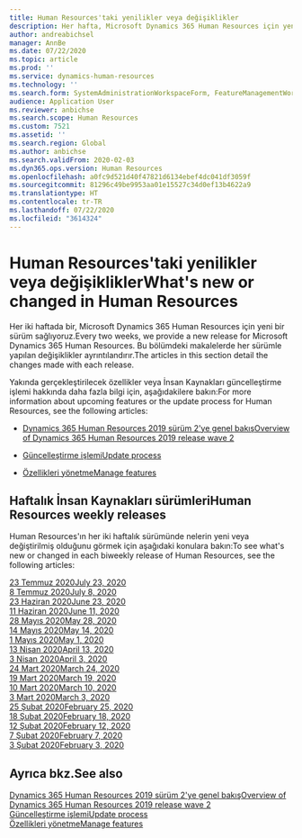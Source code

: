 ```yaml
---
title: Human Resources'taki yenilikler veya değişiklikler
description: Her hafta, Microsoft Dynamics 365 Human Resources için yeni bir sürüm sağlıyoruz. Burada listelenen makalelerde her hafta yapılan değişiklikler ayrıntılı şekilde açıklanır.
author: andreabichsel
manager: AnnBe
ms.date: 07/22/2020
ms.topic: article
ms.prod: ''
ms.service: dynamics-human-resources
ms.technology: ''
ms.search.form: SystemAdministrationWorkspaceForm, FeatureManagementWorkspace
audience: Application User
ms.reviewer: anbichse
ms.search.scope: Human Resources
ms.custom: 7521
ms.assetid: ''
ms.search.region: Global
ms.author: anbichse
ms.search.validFrom: 2020-02-03
ms.dyn365.ops.version: Human Resources
ms.openlocfilehash: a0fc9d521d40f47821d6134ebef4dc041df3059f
ms.sourcegitcommit: 81296c49be9953aa01e15527c34d0ef13b4622a9
ms.translationtype: HT
ms.contentlocale: tr-TR
ms.lasthandoff: 07/22/2020
ms.locfileid: "3614324"
---
```

# <a name="whats-new-or-changed-in-human-resources"></a><span data-ttu-id="8ce3b-104">Human Resources'taki yenilikler veya değişiklikler</span><span class="sxs-lookup"><span data-stu-id="8ce3b-104">What's new or changed in Human Resources</span></span>

<span data-ttu-id="8ce3b-105">Her iki haftada bir, Microsoft Dynamics 365 Human Resources için yeni bir sürüm sağlıyoruz.</span><span class="sxs-lookup"><span data-stu-id="8ce3b-105">Every two weeks, we provide a new release for Microsoft Dynamics 365 Human Resources.</span></span> <span data-ttu-id="8ce3b-106">Bu bölümdeki makalelerde her sürümle yapılan değişiklikler ayrıntılandırır.</span><span class="sxs-lookup"><span data-stu-id="8ce3b-106">The articles in this section detail the changes made with each release.</span></span>

<span data-ttu-id="8ce3b-107">Yakında gerçekleştirilecek özellikler veya İnsan Kaynakları güncelleştirme işlemi hakkında daha fazla bilgi için, aşağıdakilere bakın:</span><span class="sxs-lookup"><span data-stu-id="8ce3b-107">For more information about upcoming features or the update process for Human Resources, see the following articles:</span></span>

- [<span data-ttu-id="8ce3b-108">Dynamics 365 Human Resources 2019 sürüm 2'ye genel bakış</span><span class="sxs-lookup"><span data-stu-id="8ce3b-108">Overview of Dynamics 365 Human Resources 2019 release wave 2</span></span>](https://docs.microsoft.com/dynamics365-release-plan/2019wave2/dynamics365-human-resources/)

- [<span data-ttu-id="8ce3b-109">Güncelleştirme işlemi</span><span class="sxs-lookup"><span data-stu-id="8ce3b-109">Update process</span></span>](hr-admin-setup-update-process.md)

- [<span data-ttu-id="8ce3b-110">Özellikleri yönetme</span><span class="sxs-lookup"><span data-stu-id="8ce3b-110">Manage features</span></span>](hr-admin-manage-features.md)

## <a name="human-resources-weekly-releases"></a><span data-ttu-id="8ce3b-111">Haftalık İnsan Kaynakları sürümleri</span><span class="sxs-lookup"><span data-stu-id="8ce3b-111">Human Resources weekly releases</span></span>

<span data-ttu-id="8ce3b-112">Human Resources'ın her iki haftalık sürümünde nelerin yeni veya değiştirilmiş olduğunu görmek için aşağıdaki konulara bakın:</span><span class="sxs-lookup"><span data-stu-id="8ce3b-112">To see what's new or changed in each biweekly release of Human Resources, see the following articles:</span></span>

[<span data-ttu-id="8ce3b-113">23 Temmuz 2020</span><span class="sxs-lookup"><span data-stu-id="8ce3b-113">July 23, 2020</span></span>](hr-whats-new-2020-07-23.md)</br>
[<span data-ttu-id="8ce3b-114">8 Temmuz 2020</span><span class="sxs-lookup"><span data-stu-id="8ce3b-114">July 8, 2020</span></span>](hr-whats-new-2020-07-08.md)</br>
[<span data-ttu-id="8ce3b-115">23 Haziran 2020</span><span class="sxs-lookup"><span data-stu-id="8ce3b-115">June 23, 2020</span></span>](hr-whats-new-2020-06-23.md)</br>
[<span data-ttu-id="8ce3b-116">11 Haziran 2020</span><span class="sxs-lookup"><span data-stu-id="8ce3b-116">June 11, 2020</span></span>](hr-whats-new-2020-06-11.md)</br>
[<span data-ttu-id="8ce3b-117">28 Mayıs 2020</span><span class="sxs-lookup"><span data-stu-id="8ce3b-117">May 28, 2020</span></span>](hr-whats-new-2020-05-28.md)</br>
[<span data-ttu-id="8ce3b-118">14 Mayıs 2020</span><span class="sxs-lookup"><span data-stu-id="8ce3b-118">May 14, 2020</span></span>](hr-whats-new-2020-05-14.md)</br>
[<span data-ttu-id="8ce3b-119">1 Mayıs 2020</span><span class="sxs-lookup"><span data-stu-id="8ce3b-119">May 1, 2020</span></span>](hr-whats-new-2020-05-01.md)</br>
[<span data-ttu-id="8ce3b-120">13 Nisan 2020</span><span class="sxs-lookup"><span data-stu-id="8ce3b-120">April 13, 2020</span></span>](hr-whats-new-2020-04-13.md)</br>
[<span data-ttu-id="8ce3b-121">3 Nisan 2020</span><span class="sxs-lookup"><span data-stu-id="8ce3b-121">April 3, 2020</span></span>](hr-whats-new-2020-04-03.md)</br>
[<span data-ttu-id="8ce3b-122">24 Mart 2020</span><span class="sxs-lookup"><span data-stu-id="8ce3b-122">March 24, 2020</span></span>](hr-whats-new-2020-03-24.md)</br>
[<span data-ttu-id="8ce3b-123">19 Mart 2020</span><span class="sxs-lookup"><span data-stu-id="8ce3b-123">March 19, 2020</span></span>](hr-whats-new-2020-03-19.md)</br>
[<span data-ttu-id="8ce3b-124">10 Mart 2020</span><span class="sxs-lookup"><span data-stu-id="8ce3b-124">March 10, 2020</span></span>](hr-whats-new-2020-03-10.md)</br>
[<span data-ttu-id="8ce3b-125">3 Mart 2020</span><span class="sxs-lookup"><span data-stu-id="8ce3b-125">March 3, 2020</span></span>](hr-whats-new-2020-03-03.md)</br>
[<span data-ttu-id="8ce3b-126">25 Şubat 2020</span><span class="sxs-lookup"><span data-stu-id="8ce3b-126">February 25, 2020</span></span>](hr-whats-new-2020-02-25.md)</br>
[<span data-ttu-id="8ce3b-127">18 Şubat 2020</span><span class="sxs-lookup"><span data-stu-id="8ce3b-127">February 18, 2020</span></span>](hr-whats-new-2020-02-18.md)</br>
[<span data-ttu-id="8ce3b-128">12 Şubat 2020</span><span class="sxs-lookup"><span data-stu-id="8ce3b-128">February 12, 2020</span></span>](hr-whats-new-2020-02-12.md)</br>
[<span data-ttu-id="8ce3b-129">7 Şubat 2020</span><span class="sxs-lookup"><span data-stu-id="8ce3b-129">February 7, 2020</span></span>](hr-whats-new-2020-02-07.md)</br>
[<span data-ttu-id="8ce3b-130">3 Şubat 2020</span><span class="sxs-lookup"><span data-stu-id="8ce3b-130">February 3, 2020</span></span>](hr-whats-new-2020-02-03.md)

## <a name="see-also"></a><span data-ttu-id="8ce3b-131">Ayrıca bkz.</span><span class="sxs-lookup"><span data-stu-id="8ce3b-131">See also</span></span>

[<span data-ttu-id="8ce3b-132">Dynamics 365 Human Resources 2019 sürüm 2'ye genel bakış</span><span class="sxs-lookup"><span data-stu-id="8ce3b-132">Overview of Dynamics 365 Human Resources 2019 release wave 2</span></span>](https://docs.microsoft.com/dynamics365-release-plan/2019wave2/dynamics365-human-resources/)</br>
[<span data-ttu-id="8ce3b-133">Güncelleştirme işlemi</span><span class="sxs-lookup"><span data-stu-id="8ce3b-133">Update process</span></span>](hr-admin-setup-update-process.md)</br>
[<span data-ttu-id="8ce3b-134">Özellikleri yönetme</span><span class="sxs-lookup"><span data-stu-id="8ce3b-134">Manage features</span></span>](hr-admin-manage-features.md)
